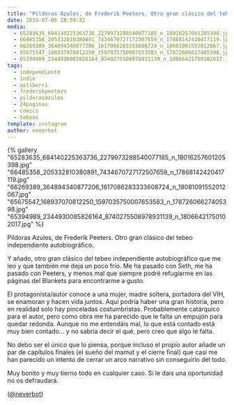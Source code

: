 ```yaml
---
title: "Píldoras Azules, de Frederik Peeters. Otro gran clásico del tebeo independiente autobiográfico"
date: 2019-07-06 18:59:32
media: 
  - 65283635_684140225363736_2279973288540077185_n_18016257601205398.jpg
  - 66485358_205332810380891_7434670727172507659_n_17868142420417119.jpg
  - 66269389_364894340877206_1617086283333608724_n_18081091552012067.jpg
  - 65675547_168937070812250_1597035750007653583_n_17872606627405398.jpg
  - 65394989_2344930085826164_8740275508978931139_n_18066421750102017.jpg
tags: 
  - independiente
  - indie
  - astiberri
  - frederikpeeters
  - pildorasazules
  - 24paginas
  - comics
  - tebeos
template: instagram
author: neverbot
---
```


{% gallery "65283635_684140225363736_2279973288540077185_n_18016257601205398.jpg" "66485358_205332810380891_7434670727172507659_n_17868142420417119.jpg" "66269389_364894340877206_1617086283333608724_n_18081091552012067.jpg" "65675547_168937070812250_1597035750007653583_n_17872606627405398.jpg" "65394989_2344930085826164_8740275508978931139_n_18066421750102017.jpg" %}

Píldoras Azules, de Frederik Peeters. Otro gran clásico del tebeo independiente autobiográfico.

Y añado, otro gran clásico del tebeo independiente autobiográfico que me leo y que también me deja un poco frío. Me ha pasado con Seth, me ha pasado con Peeters, y menos mal que siempre podré refugiarme en las páginas del Blankets para encontrarme a gusto.

El protagonista/autor conoce a una mujer, madre soltera, portadora del VIH, se enamoran y hacen vida juntos. Aquí podría haber una gran historia, pero en realidad solo hay pinceladas costumbristas. Probablemente catárquico para el autor, pero como obra me ha parecido que le falta un empujón para quedar redonda. Aunque no me entendáis mal, lo que está contado está muy bien contado... y no sabría decir el qué, pero creo que algo le falta.

No debo ser el único que lo piensa, porque incluso el propio autor añade un par de capítulos finales (el sueño del mamut y el cierre final) que casi me han parecido un intento de cerrar un arco narrativo sin conseguirlo del todo.

Muy bonito y muy tierno todo en cualquier caso. Si le dais una oportunidad no os defraudará.

([@neverbot](https://instagram.com/neverbot))
